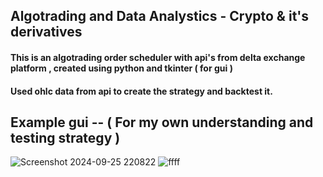 ## Algotrading and Data Analystics - Crypto & it's derivatives 

#### This is an algotrading order scheduler with api's from delta exchange platform , created using python and tkinter ( for gui ) 

#### Used ohlc data from api to create the strategy and backtest it. 

## Example gui -- ( For my own understanding and testing strategy ) 
![Screenshot 2024-09-25 220822](https://github.com/user-attachments/assets/a0a7a028-0f5d-4148-a1ba-0827fe08e868)
![ffff](https://github.com/user-attachments/assets/8e62da8b-2e4c-48b9-be92-8ee8785697ea)
